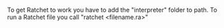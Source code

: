To get Ratchet to work you have to add the "interpreter" folder to path. To run a Ratchet file you call "ratchet <filename.ra>"
